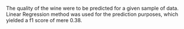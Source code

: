 The quality of the wine were to be predicted for a given sample of data.
Linear Regression method was used for the prediction purposes, which yielded a f1 score of mere 0.38.
